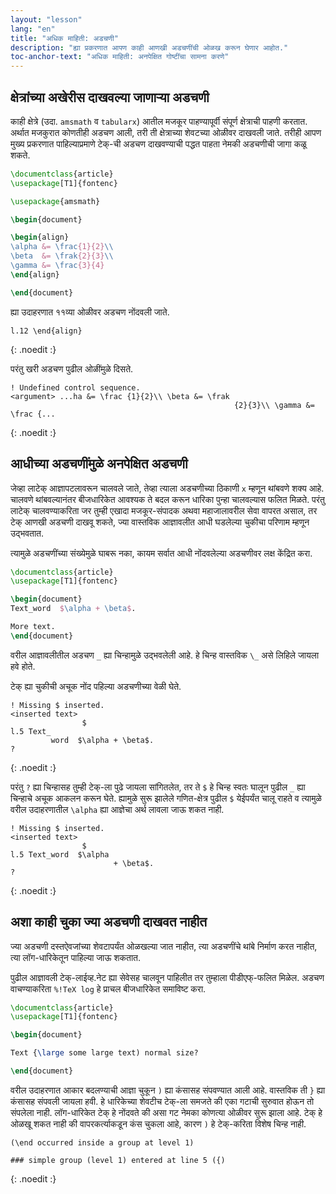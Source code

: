 ```yaml
---
layout: "lesson"
lang: "en"
title: "अधिक माहिती: अडचणी"
description: "ह्या प्रकरणात आपण काही आणखी अडचणींची ओळख करून घेणार आहोत."
toc-anchor-text: "अधिक माहिती: अनपेक्षित गोष्टींचा सामना करणे"
---
```


## क्षेत्रांच्या अखेरीस दाखवल्या जाणाऱ्या अडचणी

काही क्षेत्रे (उदा. `amsmath` व `tabularx`) आतील मजकूर पाहण्यापूर्वी संपूर्ण क्षेत्राची पाहणी
करतात. अर्थात मजकुरात कोणतीही अडचण आली, तरी ती क्षेत्राच्या शेवटच्या ओळीवर दाखवली
जाते. तरीही आपण मुख्य प्रकरणात पाहिल्याप्रमाणे टेक्-ची अडचण दाखवण्याची पद्धत पाहता नेमकी
अडचणीची जागा कळू शकते.

```latex
\documentclass{article}
\usepackage[T1]{fontenc}

\usepackage{amsmath}

\begin{document}

\begin{align}
\alpha &= \frac{1}{2}\\
\beta  &= \frak{2}{3}\\
\gamma &= \frac{3}{4} 
\end{align}

\end{document}
```

ह्या उदाहरणात ११व्या ओळीवर अडचण नोंदवली जाते.

```
l.12 \end{align}
```
{: .noedit :}

परंतु खरी अडचण पुढील ओळींमुळे दिसते.

```
! Undefined control sequence.
<argument> ...ha &= \frac {1}{2}\\ \beta &= \frak 
                                                  {2}{3}\\ \gamma &= \frac {...
```
{: .noedit :}


## आधीच्या अडचणींमुळे अनपेक्षित अडचणी

जेव्हा लाटेक् आज्ञापटलावरून चालवले जाते, तेव्हा त्याला अडचणीच्या ठिकाणी `x` म्हणून थांबवणे शक्य
आहे. चालवणे थांबवल्यानंतर बीजधारिकेत आवश्यक ते बदल करून धारिका पुन्हा चालवल्यास फलित
मिळते. परंतु लाटेक् चालवण्याकरिता जर तुम्ही एखादा मजकूर-संपादक अथवा महाजालावरील सेवा वापरत
असाल, तर टेक् आणखी अडचणी दाखवू शकते, ज्या वास्तविक आज्ञावलीत आधी घडलेल्या चुकीचा परिणाम
म्हणून उद्भवतात.

त्यामुळे अडचणींच्या संख्येमुळे घाबरू नका, कायम सर्वात आधी नोंदवलेल्या अडचणीवर लक्ष केंद्रित करा.

```latex
\documentclass{article}
\usepackage[T1]{fontenc}

\begin{document}
Text_word  $\alpha + \beta$.

More text.
\end{document}
```

वरील आज्ञावलीतील अडचण `_` ह्या चिन्हामुळे उद्भवलेली आहे. हे चिन्ह वास्तविक `\_` असे लिहिले
जायला हवे होते.

टेक् ह्या चुकीची अचूक नोंद पहिल्या अडचणीच्या वेळी घेते.

```
! Missing $ inserted.
<inserted text> 
                $
l.5 Text_
         word  $\alpha + \beta$.
?
```
{: .noedit :}

परंतु `?` ह्या चिन्हासह तुम्ही टेक्-ला पुढे जायला सांगितलेत, तर ते `$` हे चिन्ह स्वतः घालून पुढील
`_` ह्या चिन्हाचे अचूक आकलन करून घेते. ह्यामुळे सुरू झालेले गणित-क्षेत्र पुढील `$` येईपर्यंत चालू
राहते व त्यामुळे वरील उदाहरणातील `\alpha` ह्या आज्ञेचा अर्थ लावला जाऊ शकत नाही.

```
! Missing $ inserted.
<inserted text> 
                $
l.5 Text_word  $\alpha
                       + \beta$.
? 
```
{: .noedit :}


## अशा काही चुका ज्या अडचणी दाखवत नाहीत


ज्या अडचणी दस्तऐवजांच्या शेवटापर्यंत ओळखल्या जात नाहीत, त्या अडचणींचे थांबे निर्माण करत नाहीत,
त्या लॉग-धारिकेतून पाहिल्या जाऊ शकतात.

पुढील आज्ञावली टेक्-लाईव्ह.नेट ह्या सेवेसह चालवून पाहिलीत तर तुम्हाला पीडीएफ्-फलित मिळेल. अडचण
वाचण्याकरिता `%!TeX log` हे प्राचल बीजधारिकेत समाविष्ट करा.

```latex
\documentclass{article}
\usepackage[T1]{fontenc}

\begin{document}

Text {\large some large text) normal size?

\end{document}
```

वरील उदाहरणात आकार बदलण्याची आज्ञा चुकून `)` ह्या कंसासह संपवण्यात आली आहे. वास्तविक ती
`}` ह्या कंसासह संपवली जायला हवी. हे धारिकेच्या शेवटीच टेक्-ला समजते की एका गटाची सुरुवात
होऊन तो संपलेला नाही. लॉग-धारिकेत टेक् हे नोंदवते की असा गट नेमका कोणत्या ओळीवर सुरू झाला
आहे. टेक् हे ओळखू शकत नाही की वापरकर्त्याकडून कंस चुकला आहे, कारण `)` हे टेक्-करिता विशेष चिन्ह
नाही.

```
(\end occurred inside a group at level 1)

### simple group (level 1) entered at line 5 ({)
```
{: .noedit :}


<script>
window.addEventListener('load', function(){
  rlselectline('pre0',9);
  rlselectline('pre3',4);
  rlselectline('pre6',5);
  }, false);
</script>

